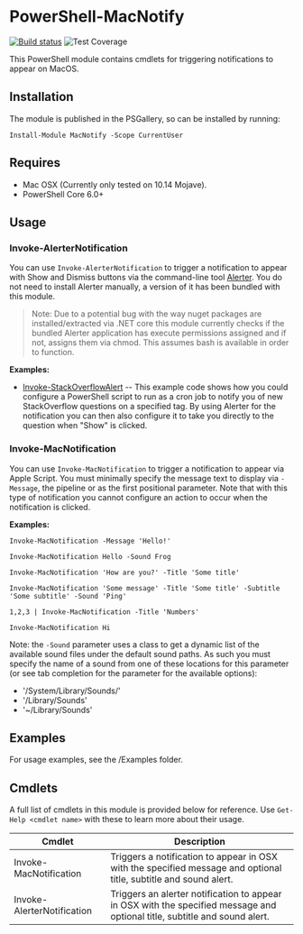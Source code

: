 # PowerShell-MacNotify

[![Build status](https://ci.appveyor.com/api/projects/status/5am4rqhoegc791mb?svg=true)](https://ci.appveyor.com/project/markwragg/powershell-macnotify) ![Test Coverage](https://img.shields.io/badge/coverage-50%25-red.svg?maxAge=60)

This PowerShell module contains cmdlets for triggering notifications to appear on MacOS.

## Installation

The module is published in the PSGallery, so can be installed by running:

```
Install-Module MacNotify -Scope CurrentUser
```

## Requires

- Mac OSX (Currently only tested on 10.14 Mojave).
- PowerShell Core 6.0+

## Usage

### Invoke-AlerterNotification

You can use `Invoke-AlerterNotification` to trigger a notification to appear with Show and Dismiss buttons via the command-line tool [Alerter](https://github.com/vjeantet/alerter). You do not need to install Alerter manually, a version of it has been bundled with this module.

> Note: Due to a potential bug with the way nuget packages are installed/extracted via .NET core this module currently checks if the bundled Alerter application has execute permissions assigned and if not, assigns them via chmod. This assumes bash is available in order to function.

**Examples:**

- [Invoke-StackOverflowAlert](https://github.com/markwragg/PowerShell-MacNotify/blob/master/Examples/Invoke-StackOverflowAlert.ps1) -- This example code shows how you could configure a PowerShell script to run as a cron job to notify you of new StackOverflow questions on a specified tag. By using Alerter for the notification you can then also configure it to take you directly to the question when "Show" is clicked.


### Invoke-MacNotification

You can use `Invoke-MacNotification` to trigger a notification to appear via Apple Script.  You must minimally specify the message text to display via `-Message`, the pipeline or as the first positional parameter. Note that with this type of notification you cannot configure an action to occur when the notification is clicked.

**Examples:**

```
Invoke-MacNotification -Message 'Hello!'

Invoke-MacNotification Hello -Sound Frog

Invoke-MacNotification 'How are you?' -Title 'Some title'

Invoke-MacNotification 'Some message' -Title 'Some title' -Subtitle 'Some subtitle' -Sound 'Ping'

1,2,3 | Invoke-MacNotification -Title 'Numbers'

Invoke-MacNotification Hi
```

Note: the `-Sound` parameter uses a class to get a dynamic list of the available sound files under the default sound paths. As such you must specify the name of a sound from one of these locations for this parameter (or see tab completion for the parameter for the available options):

- '/System/Library/Sounds/'
- '/Library/Sounds'
- '~/Library/Sounds'

## Examples

For usage examples, see the /Examples folder.

## Cmdlets

A full list of cmdlets in this module is provided below for reference. Use `Get-Help <cmdlet name>` with these to learn more about their usage.

Cmdlet           | Description
-----------------| -------------------------------------------------------------------------------------------------------
Invoke-MacNotification | Triggers a notification to appear in OSX with the specified message and optional title, subtitle and sound alert.
Invoke-AlerterNotification | Triggers an alerter notification to appear in OSX with the specified message and optional title, subtitle and sound alert.